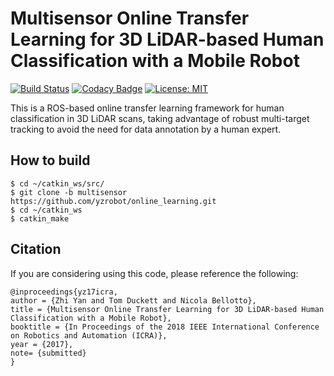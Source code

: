 # Multisensor Online Transfer Learning for 3D LiDAR-based Human Classification with a Mobile Robot #

[![Build Status](https://travis-ci.org/yzrobot/online_learning.svg?branch=master)](https://travis-ci.org/yzrobot/online_learning)
[![Codacy Badge](https://api.codacy.com/project/badge/Grade/85d6393df92749238fb740e173be5bfa)](https://www.codacy.com/app/yzrobot/online_learning?utm_source=github.com&amp;utm_medium=referral&amp;utm_content=yzrobot/online_learning&amp;utm_campaign=Badge_Grade)
[![License: MIT](https://img.shields.io/badge/License-MIT-yellow.svg)](https://opensource.org/licenses/MIT)

This is a ROS-based online transfer learning framework for human classification in 3D LiDAR scans, taking advantage of robust multi-target tracking to avoid the need for data annotation by a human expert.

## How to build ##
```
$ cd ~/catkin_ws/src/
$ git clone -b multisensor https://github.com/yzrobot/online_learning.git
$ cd ~/catkin_ws
$ catkin_make
```

## Citation ##
If you are considering using this code, please reference the following:
```
@inproceedings{yz17icra,
author = {Zhi Yan and Tom Duckett and Nicola Bellotto},
title = {Multisensor Online Transfer Learning for 3D LiDAR-based Human Classification with a Mobile Robot},
booktitle = {In Proceedings of the 2018 IEEE International Conference on Robotics and Automation (ICRA)},
year = {2017},
note= {submitted}
}
```
